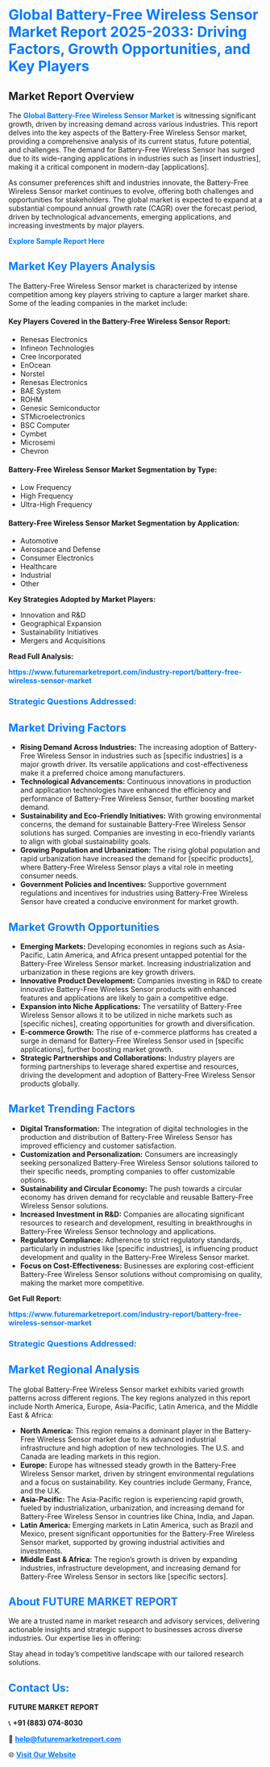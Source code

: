<h1 style="color: #007BFF;">Global Battery-Free Wireless Sensor Market Report 2025-2033: Driving Factors, Growth Opportunities, and Key Players</h1>

<section id="overview">
<h2>Market Report Overview</h2>
<p>The <a href="https://www.futuremarketreport.com/industry-report/battery-free-wireless-sensor-market" style="color: #007BFF; text-decoration: none;"><strong>Global Battery-Free Wireless Sensor Market</strong></a> is witnessing significant growth, driven by increasing demand across various industries. This report delves into the key aspects of the Battery-Free Wireless Sensor market, providing a comprehensive analysis of its current status, future potential, and challenges. The demand for Battery-Free Wireless Sensor has surged due to its wide-ranging applications in industries such as [insert industries], making it a critical component in modern-day [applications].</p>
<p>As consumer preferences shift and industries innovate, the Battery-Free Wireless Sensor market continues to evolve, offering both challenges and opportunities for stakeholders. The global market is expected to expand at a substantial compound annual growth rate (CAGR) over the forecast period, driven by technological advancements, emerging applications, and increasing investments by major players.</p>
</section>

<section id="overview">
<p><a href="https://www.futuremarketreport.com/request-sample/reportId=75225" style="color: #007BFF; text-decoration: none;"><strong>Explore Sample Report Here</strong></a></p>
</section>

<section id="key-players">
<h2 style="color: #007BFF;">Market Key Players Analysis</h2>
<p>The Battery-Free Wireless Sensor market is characterized by intense competition among key players striving to capture a larger market share. Some of the leading companies in the market include:</p>
<h4>Key Players Covered in the Battery-Free Wireless Sensor Report:</h4>
<ul><li>Renesas Electronics</li><li>Infineon Technologies</li><li>Cree Incorporated</li><li>EnOcean</li><li>Norstel</li><li>Renesas Electronics</li><li>BAE System</li><li>ROHM</li><li>Genesic Semiconductor</li><li>STMicroelectronics</li><li>BSC Computer</li><li>Cymbet</li><li>Microsemi</li><li>Chevron</li></ul>
<h4>Battery-Free Wireless Sensor Market Segmentation by Type:</h4>
<ul><li>Low Frequency</li><li>High Frequency</li><li>Ultra-High Frequency</li></ul>

<h4>Battery-Free Wireless Sensor Market Segmentation by Application:</h4>
<ul><li>Automotive</li><li>Aerospace and Defense</li><li>Consumer Electronics</li><li>Healthcare</li><li>Industrial</li><li>Other</li></ul>
<p><strong>Key Strategies Adopted by Market Players:</strong></p>
<ul>
<li>Innovation and R&D</li>
<li>Geographical Expansion</li>
<li>Sustainability Initiatives</li>
<li>Mergers and Acquisitions</li>
</ul>
</section>

<section>
<p><strong>Read Full Analysis: </strong></p><a href="https://www.futuremarketreport.com/industry-report/battery-free-wireless-sensor-market" style="color: #007BFF; text-decoration: none;"><strong>https://www.futuremarketreport.com/industry-report/battery-free-wireless-sensor-market</strong></a>
<h3 style="color: #007BFF;">Strategic Questions Addressed:</h3>
</section>

<section id="driving-factors">
<h2 style="color: #007BFF;">Market Driving Factors</h2>
<ul>
<li><strong>Rising Demand Across Industries:</strong> The increasing adoption of Battery-Free Wireless Sensor in industries such as [specific industries] is a major growth driver. Its versatile applications and cost-effectiveness make it a preferred choice among manufacturers.</li>
<li><strong>Technological Advancements:</strong> Continuous innovations in production and application technologies have enhanced the efficiency and performance of Battery-Free Wireless Sensor, further boosting market demand.</li>
<li><strong>Sustainability and Eco-Friendly Initiatives:</strong> With growing environmental concerns, the demand for sustainable Battery-Free Wireless Sensor solutions has surged. Companies are investing in eco-friendly variants to align with global sustainability goals.</li>
<li><strong>Growing Population and Urbanization:</strong> The rising global population and rapid urbanization have increased the demand for [specific products], where Battery-Free Wireless Sensor plays a vital role in meeting consumer needs.</li>
<li><strong>Government Policies and Incentives:</strong> Supportive government regulations and incentives for industries using Battery-Free Wireless Sensor have created a conducive environment for market growth.</li>
</ul>
</section>

<section id="growth-opportunities">
<h2 style="color: #007BFF;">Market Growth Opportunities</h2>
<ul>
<li><strong>Emerging Markets:</strong> Developing economies in regions such as Asia-Pacific, Latin America, and Africa present untapped potential for the Battery-Free Wireless Sensor market. Increasing industrialization and urbanization in these regions are key growth drivers.</li>
<li><strong>Innovative Product Development:</strong> Companies investing in R&D to create innovative Battery-Free Wireless Sensor products with enhanced features and applications are likely to gain a competitive edge.</li>
<li><strong>Expansion into Niche Applications:</strong> The versatility of Battery-Free Wireless Sensor allows it to be utilized in niche markets such as [specific niches], creating opportunities for growth and diversification.</li>
<li><strong>E-commerce Growth:</strong> The rise of e-commerce platforms has created a surge in demand for Battery-Free Wireless Sensor used in [specific applications], further boosting market growth.</li>
<li><strong>Strategic Partnerships and Collaborations:</strong> Industry players are forming partnerships to leverage shared expertise and resources, driving the development and adoption of Battery-Free Wireless Sensor products globally.</li>
</ul>
</section>

<section id="trending-factors">
<h2 style="color: #007BFF;">Market Trending Factors</h2>
<ul>
<li><strong>Digital Transformation:</strong> The integration of digital technologies in the production and distribution of Battery-Free Wireless Sensor has improved efficiency and customer satisfaction.</li>
<li><strong>Customization and Personalization:</strong> Consumers are increasingly seeking personalized Battery-Free Wireless Sensor solutions tailored to their specific needs, prompting companies to offer customizable options.</li>
<li><strong>Sustainability and Circular Economy:</strong> The push towards a circular economy has driven demand for recyclable and reusable Battery-Free Wireless Sensor solutions.</li>
<li><strong>Increased Investment in R&D:</strong> Companies are allocating significant resources to research and development, resulting in breakthroughs in Battery-Free Wireless Sensor technology and applications.</li>
<li><strong>Regulatory Compliance:</strong> Adherence to strict regulatory standards, particularly in industries like [specific industries], is influencing product development and quality in the Battery-Free Wireless Sensor market.</li>
<li><strong>Focus on Cost-Effectiveness:</strong> Businesses are exploring cost-efficient Battery-Free Wireless Sensor solutions without compromising on quality, making the market more competitive.</li>
</ul>
</section>

<section>
<p><strong>Get Full Report: </strong></p><a href="https://www.futuremarketreport.com/industry-report/battery-free-wireless-sensor-market" style="color: #007BFF; text-decoration: none;"><strong>https://www.futuremarketreport.com/industry-report/battery-free-wireless-sensor-market</strong></a>
<h3 style="color: #007BFF;">Strategic Questions Addressed:</h3>
</section>


<section id="regional-analysis">
<h2 style="color: #007BFF;">Market Regional Analysis</h2>
<p>The global Battery-Free Wireless Sensor market exhibits varied growth patterns across different regions. The key regions analyzed in this report include North America, Europe, Asia-Pacific, Latin America, and the Middle East & Africa:</p>
<ul>
<li><strong>North America:</strong> This region remains a dominant player in the Battery-Free Wireless Sensor market due to its advanced industrial infrastructure and high adoption of new technologies. The U.S. and Canada are leading markets in this region.</li>
<li><strong>Europe:</strong> Europe has witnessed steady growth in the Battery-Free Wireless Sensor market, driven by stringent environmental regulations and a focus on sustainability. Key countries include Germany, France, and the U.K.</li>
<li><strong>Asia-Pacific:</strong> The Asia-Pacific region is experiencing rapid growth, fueled by industrialization, urbanization, and increasing demand for Battery-Free Wireless Sensor in countries like China, India, and Japan.</li>
<li><strong>Latin America:</strong> Emerging markets in Latin America, such as Brazil and Mexico, present significant opportunities for the Battery-Free Wireless Sensor market, supported by growing industrial activities and investments.</li>
<li><strong>Middle East & Africa:</strong> The region’s growth is driven by expanding industries, infrastructure development, and increasing demand for Battery-Free Wireless Sensor in sectors like [specific sectors].</li>
</ul>
</section>

<footer>
<h2 style="color: #007BFF;">About FUTURE MARKET REPORT</h2>
<p>We are a trusted name in market research and advisory services, delivering actionable insights and strategic support to businesses across diverse industries. Our expertise lies in offering:</p>

<p>Stay ahead in today’s competitive landscape with our tailored research solutions.</p>

<h2 style="color: #007BFF;">Contact Us:</h2>
<p><strong>FUTURE MARKET REPORT</strong></p>
<p>📞 <strong>+91 (883) 074-8030</strong></p>
<p>📧 <strong><a href="mailto:help@futuremarketreport.com" style="color: #007BFF;">help@futuremarketreport.com</a></strong></p>
<p>🌐 <strong><a href="https://www.futuremarketreport.com/" style="color: #007BFF;">Visit Our Website</a></strong></p>
</footer>